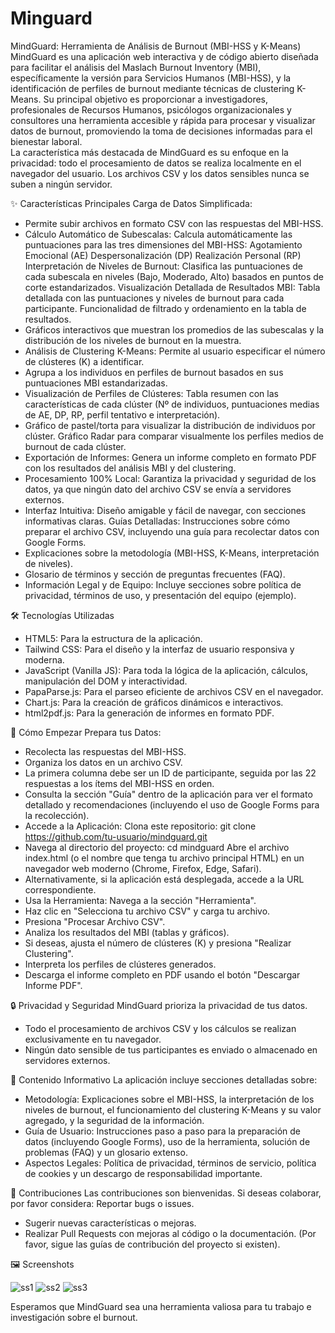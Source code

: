 # Minguard
MindGuard: Herramienta de Análisis de Burnout (MBI-HSS y K-Means) MindGuard es una aplicación web interactiva y de código abierto diseñada para facilitar el análisis del Maslach Burnout Inventory (MBI), específicamente la versión para Servicios Humanos (MBI-HSS), y la identificación de perfiles de burnout mediante técnicas de clustering K-Means. Su principal objetivo es proporcionar a investigadores, profesionales de Recursos Humanos, psicólogos organizacionales y consultores una herramienta accesible y rápida para procesar y visualizar datos de burnout, promoviendo la toma de decisiones informadas para el bienestar laboral.  
La característica más destacada de MindGuard es su enfoque en la privacidad: todo el procesamiento de datos se realiza localmente en el navegador del usuario. Los archivos CSV y los datos sensibles nunca se suben a ningún servidor.  

✨ Características Principales Carga de Datos Simplificada: 
* Permite subir archivos en formato CSV con las respuestas del MBI-HSS.
* Cálculo Automático de Subescalas: Calcula automáticamente las puntuaciones para las tres dimensiones del MBI-HSS:  Agotamiento Emocional (AE)  Despersonalización (DP)  Realización Personal (RP)  Interpretación de Niveles de Burnout: Clasifica las puntuaciones de cada subescala en niveles (Bajo, Moderado, Alto) basados en puntos de corte estandarizados.  Visualización Detallada de Resultados MBI:  Tabla detallada con las puntuaciones y niveles de burnout para cada participante.  Funcionalidad de filtrado y ordenamiento en la tabla de resultados.
* Gráficos interactivos que muestran los promedios de las subescalas y la distribución de los niveles de burnout en la muestra.
* Análisis de Clustering K-Means:  Permite al usuario especificar el número de clústeres (K) a identificar.
* Agrupa a los individuos en perfiles de burnout basados en sus puntuaciones MBI estandarizadas.
* Visualización de Perfiles de Clústeres:  Tabla resumen con las características de cada clúster (Nº de individuos, puntuaciones medias de AE, DP, RP, perfil tentativo e interpretación).
* Gráfico de pastel/torta para visualizar la distribución de individuos por clúster.  Gráfico Radar para comparar visualmente los perfiles medios de burnout de cada clúster.
* Exportación de Informes: Genera un informe completo en formato PDF con los resultados del análisis MBI y del clustering.
* Procesamiento 100% Local: Garantiza la privacidad y seguridad de los datos, ya que ningún dato del archivo CSV se envía a servidores externos.
* Interfaz Intuitiva: Diseño amigable y fácil de navegar, con secciones informativas claras.  Guías Detalladas:  Instrucciones sobre cómo preparar el archivo CSV, incluyendo una guía para recolectar datos con Google Forms.
* Explicaciones sobre la metodología (MBI-HSS, K-Means, interpretación de niveles).
* Glosario de términos y sección de preguntas frecuentes (FAQ).
* Información Legal y de Equipo: Incluye secciones sobre política de privacidad, términos de uso, y presentación del equipo (ejemplo).

🛠️ Tecnologías Utilizadas
* HTML5: Para la estructura de la aplicación.
* Tailwind CSS: Para el diseño y la interfaz de usuario responsiva y moderna.
* JavaScript (Vanilla JS): Para toda la lógica de la aplicación, cálculos, manipulación del DOM y interactividad.
* PapaParse.js: Para el parseo eficiente de archivos CSV en el navegador.
* Chart.js: Para la creación de gráficos dinámicos e interactivos.
* html2pdf.js: Para la generación de informes en formato PDF.

🚀 Cómo Empezar Prepara tus Datos:  
* Recolecta las respuestas del MBI-HSS.
* Organiza los datos en un archivo CSV.
* La primera columna debe ser un ID de participante, seguida por las 22 respuestas a los ítems del MBI-HSS en orden.
* Consulta la sección "Guía" dentro de la aplicación para ver el formato detallado y recomendaciones (incluyendo el uso de Google Forms para la recolección).
* Accede a la Aplicación:  Clona este repositorio: git clone https://github.com/tu-usuario/mindguard.git
* Navega al directorio del proyecto: cd mindguard  Abre el archivo index.html (o el nombre que tenga tu archivo principal HTML) en un navegador web moderno (Chrome, Firefox, Edge, Safari).
* Alternativamente, si la aplicación está desplegada, accede a la URL correspondiente.
* Usa la Herramienta:  Navega a la sección "Herramienta".
* Haz clic en "Selecciona tu archivo CSV" y carga tu archivo.
* Presiona "Procesar Archivo CSV".
* Analiza los resultados del MBI (tablas y gráficos).
* Si deseas, ajusta el número de clústeres (K) y presiona "Realizar Clustering".
* Interpreta los perfiles de clústeres generados.
* Descarga el informe completo en PDF usando el botón "Descargar Informe PDF".

🔒 Privacidad y Seguridad MindGuard prioriza la privacidad de tus datos. 
* Todo el procesamiento de archivos CSV y los cálculos se realizan exclusivamente en tu navegador.
* Ningún dato sensible de tus participantes es enviado o almacenado en servidores externos.

📄 Contenido Informativo La aplicación incluye secciones detalladas sobre:  
* Metodología: Explicaciones sobre el MBI-HSS, la interpretación de los niveles de burnout, el funcionamiento del clustering K-Means y su valor agregado, y la seguridad de la información.
* Guía de Usuario: Instrucciones paso a paso para la preparación de datos (incluyendo Google Forms), uso de la herramienta, solución de problemas (FAQ) y un glosario extenso.
* Aspectos Legales: Política de privacidad, términos de servicio, política de cookies y un descargo de responsabilidad importante.

🤝 Contribuciones Las contribuciones son bienvenidas. Si deseas colaborar, por favor considera:  Reportar bugs o issues.  
* Sugerir nuevas características o mejoras.
* Realizar Pull Requests con mejoras al código o la documentación.  (Por favor, sigue las guías de contribución del proyecto si existen).

🖼️ Screenshots 

![ss1](https://github.com/user-attachments/assets/88239709-409a-42e6-9796-22e7b4d30b7d)
![ss2](https://github.com/user-attachments/assets/00ed1228-54ac-4e8a-b69f-50208621133e)
![ss3](https://github.com/user-attachments/assets/c0515113-74bb-43fa-af74-52451f9beac1)

Esperamos que MindGuard sea una herramienta valiosa para tu trabajo e investigación sobre el burnout.
